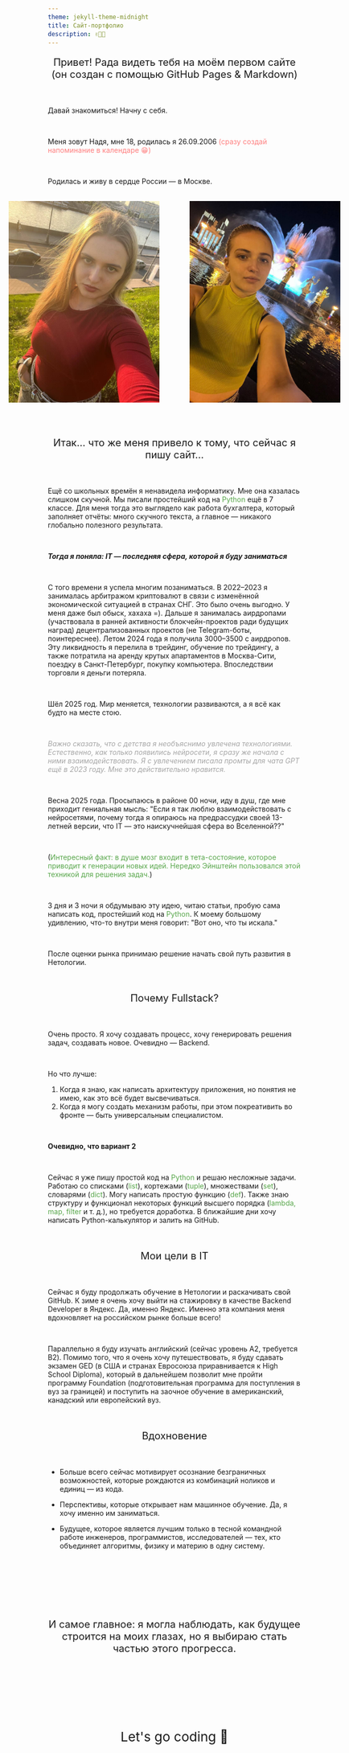 ```yaml
---
theme: jekyll-theme-midnight
title: Сайт-портфолио
description: ✌🏻🐧
---
```


<p align="center" style="font-size:20px;">
Привет! 
Рада видеть тебя на моём первом сайте (он создан с помощью GitHub Pages & Markdown)
</p>

<br>

Давай знакомиться! Начну с себя.

<br>

Меня зовут Надя, мне 18, родилась я 26.09.2006 <span style="color:#FF7F7F">(сразу создай напоминание в календаре 😁)</span>

<br>

Родилась и живу в сердце России — в Москве.

<br>

<div style="display: flex; gap: 60px; justify-content: center;">
  <img src="photo_2025-07-29_23-52-50.jpg" alt="Моё фото" width="300">
  <img src="photo_2025-07-29_23-52-52.jpg" alt="Моё фото" width="300">
</div>

<br><br>

<p align="center" style="font-size:20px;">Итак... что же меня привело к тому, что сейчас я пишу сайт...
</p>

<br>

Ещё со школьных времён я ненавидела информатику. Мне она казалась слишком скучной. Мы писали простейший код на <span style="color:#57A64A">Python</span> ещё в 7 классе. Для меня тогда это выглядело как работа бухгалтера, который заполняет отчёты: много скучного текста, а главное — никакого глобально полезного результата.

<br>

_**Тогда я поняла: IT — последняя сфера, которой я буду заниматься**_

<br>

С того времени я успела многим позаниматься. В 2022–2023 я занималась арбитражом криптовалют в связи с изменённой экономической ситуацией в странах СНГ. Это было очень выгодно. У меня даже был обыск, хахаха =). Дальше я занималась аирдропами (участвовала в ранней активности блокчейн-проектов ради будущих наград) децентрализованных проектов (не Telegram-боты, поинтереснее). Летом 2024 года я получила $3000–$3500 с аирдропов. Эту ликвидность я перелила в трейдинг, обучение по трейдингу, а также потратила на аренду крутых апартаментов в Москва-Сити, поездку в Санкт-Петербург, покупку компьютера. Впоследствии торговли я деньги потеряла.

<br>

Шёл 2025 год. Мир меняется, технологии развиваются, а я всё как будто на месте стою. 

<br>

<span style="color:#A6A6A6">_Важно сказать, что с детства я необъяснимо увлечена технологиями. Естественно, как только появились нейросети, я сразу же начала с ними взаимодействовать. Я с увлечением писала промты для чата GPT ещё в 2023 году. Мне это действительно нравится._</span>

<br>

Весна 2025 года. Просыпаюсь в районе 00 ночи, иду в душ, где мне приходит гениальная мысль: "Если я так люблю взаимодействовать с нейросетями, почему тогда я опираюсь на предрассудки своей 13-летней версии, что IT — это наискучнейшая сфера во Вселенной??"

<br>

(<span style="color:#57A64A">Интересный факт: в душе мозг входит в тета-состояние, которое приводит к генерации новых идей. Нередко Эйнштейн пользовался этой техникой для решения задач.</span>)

<br>

3 дня и 3 ночи я обдумываю эту идею, читаю статьи, пробую сама написать код, простейший код на <span style="color:#57A64A">Python</span>. К моему большому удивлению, что-то внутри меня говорит: "Вот оно, что ты искала."

<br>

После оценки рынка принимаю решение начать свой путь развития в Нетологии.

<br>

<p align="center" style="font-size:20px;">Почему Fullstack?
</p>

<br>

Очень просто. Я хочу создавать процесс, хочу генерировать решения задач, создавать новое. Очевидно — Backend. 

<br>

Но что лучше:
1. Когда я знаю, как написать архитектуру приложения, но понятия не имею, как это всё будет высвечиваться. 
2. Когда я могу создать механизм работы, при этом покреативить во фронте — быть универсальным специалистом.
  
<br>

**Очевидно, что вариант 2**

<br>

Сейчас я уже пишу простой код на <span style="color:#57A64A">Python</span> и решаю несложные задачи. Работаю со списками (<span style="color:#57A64A">list</span>), кортежами (<span style="color:#57A64A">tuple</span>), множествами (<span style="color:#57A64A">set</span>), словарями (<span style="color:#57A64A">dict</span>). Могу написать простую функцию (<span style="color:#57A64A">def</span>). Также знаю структуру и функционал некоторых функций высшего порядка (<span style="color:#57A64A">lambda, map, filter</span> и т. д.), но требуется доработка. В ближайшие дни хочу написать Python-калькулятор и залить на GitHub. 

<br>

<p align="center" style="font-size:20px;">Мои цели в IT
</p>

<br>

Сейчас я буду продолжать обучение в Нетологии и раскачивать свой GitHub. К зиме я очень хочу выйти на стажировку в качестве Backend Developer в Яндекс. Да, именно Яндекс. Именно эта компания меня вдохновляет на российском рынке больше всего!

<br>

Параллельно я буду изучать английский (сейчас уровень A2, требуется B2). Помимо того, что я очень хочу путешествовать, я буду сдавать экзамен GED (в США и странах Евросоюза приравнивается к High School Diploma), который в дальнейшем позволит мне пройти программу Foundation (подготовительная программа для поступления в вуз за границей) и поступить на заочное обучение в американский, канадский или европейский вуз.

<br>

<p align="center" style="font-size:20px;">Вдохновение
</p>

<br>

- Больше всего сейчас мотивирует осознание безграничных возможностей, которые рождаются из комбинаций ноликов и единиц — из кода.
    
- Перспективы, которые открывает нам машинное обучение. Да, я хочу именно им заниматься.  
  
- Будущее, которое является лучшим только в тесной командной работе инженеров, программистов, исследователей — тех, кто объединяет алгоритмы, физику и материю в одну систему. 

<br><br><br><br><br><br>


<p align="center" style="font-size:20px;">И самое главное: я могла наблюдать, как будущее строится на моих глазах, но я выбираю стать частью этого прогресса.
</p>


<br><br><br><br><br><br>

<p align="center" style="font-size:26px;">Let's go coding 🌌
</p>